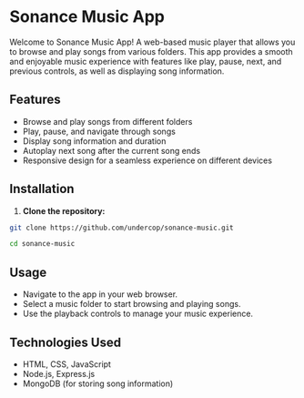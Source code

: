 # Sonance Music App

Welcome to Sonance Music App! A web-based music player that allows you to browse and play songs from various folders. This app provides a smooth and enjoyable music experience with features like play, pause, next, and previous controls, as well as displaying song information.

## Features

- Browse and play songs from different folders
- Play, pause, and navigate through songs
- Display song information and duration
- Autoplay next song after the current song ends
- Responsive design for a seamless experience on different devices

## Installation

1. **Clone the repository:**

```sh
git clone https://github.com/undercop/sonance-music.git

cd sonance-music
```

## Usage

- Navigate to the app in your web browser.
- Select a music folder to start browsing and playing songs.
- Use the playback controls to manage your music experience.

## Technologies Used

- HTML, CSS, JavaScript
- Node.js, Express.js
- MongoDB (for storing song information)
